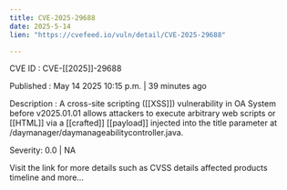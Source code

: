 ```yaml
---
title: CVE-2025-29688
date: 2025-5-14
lien: "https://cvefeed.io/vuln/detail/CVE-2025-29688"

---
```


CVE ID : CVE-[[2025]]-29688

Published :  May 14
2025
10:15 p.m. | 39 minutes ago

Description : A cross-site scripting ([[XSS]]) vulnerability in OA System before v2025.01.01 allows attackers to execute arbitrary web scripts or [[HTML]] via a [[crafted]] [[payload]] injected into the title parameter at /daymanager/daymanageabilitycontroller.java.

Severity: 0.0 | NA

Visit the link for more details
such as CVSS details
affected products
timeline
and more...
